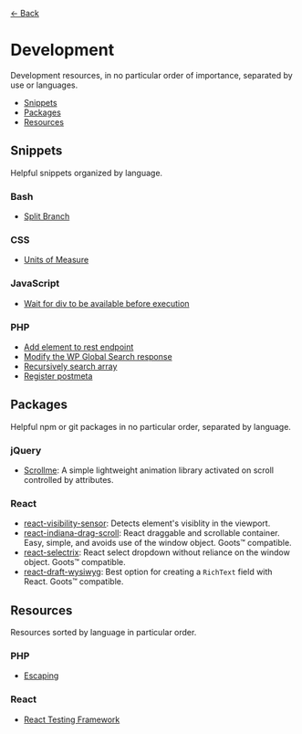 [← Back](README.md)

# Development
Development resources, in no particular order of importance, separated by use or languages.

- [Snippets](#snippets)
- [Packages](#packages)
- [Resources](#resources)

## Snippets
Helpful snippets organized by language.

### Bash
- [Split Branch](https://gist.github.com/jomurgel/45b355792ff65b62c67fff84f34060b7)

### CSS
- [Units of Measure](https://gist.github.com/jomurgel/013a524ca9c6b41c3c995d838e7c9f6a)

### JavaScript
- [Wait for div to be available before execution](https://gist.github.com/jomurgel/9eb64be6953392b38a4b1506b2df027b)

### PHP
- [Add element to rest endpoint](https://gist.github.com/jomurgel/f25c8da7abfc14a6ee9e7202503b4c88)
- [Modify the WP Global Search response](https://gist.github.com/jomurgel/df011064e5a563526d0ab78503bcd875)
- [Recursively search array](https://gist.github.com/jomurgel/6390fd38d2b217640a274603b823f504)
- [Register postmeta](https://gist.github.com/jomurgel/0f1340f5ef8013fe8be36815fc024f79)

## Packages
Helpful npm or git packages in no particular order, separated by language.

### jQuery
- [Scrollme](http://scrollme.nckprsn.com/): A simple lightweight  animation library activated on scroll controlled by attributes.

### React
- [react-visibility-sensor](https://github.com/joshwnj/react-visibility-sensor): Detects element's visiblity in the viewport.
- [react-indiana-drag-scroll](https://github.com/norserium/react-indiana-drag-scroll): React draggable and scrollable container. Easy, simple, and avoids use of the window object. Goots™ compatible.
- [react-selectrix](https://stratos-vetsos.github.io/react-selectrix/): React select dropdown without reliance on the window object. Goots™ compatible.
- [react-draft-wysiwyg](https://github.com/jpuri/react-draft-wysiwyg): Best option for creating a `RichText` field with React. Goots™ compatible.

## Resources
Resources sorted by language in particular order.

### PHP
- [Escaping](https://tomjn.com/escaping/)

### React
- [React Testing Framework](https://github.com/testing-library/react-testing-library)